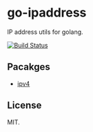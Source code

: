go-ipaddress
============

IP address utils for golang.

[![Build Status](https://travis-ci.org/hit9/go-ipaddress.svg)](https://travis-ci.org/hit9/go-ipaddress)

Pacakges
--------

- [ipv4](ipv4)

License
-------

MIT.
